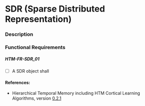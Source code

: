 
# SDR (Sparse Distributed Representation)

### Description

### Functional Requirements

##### HTM-FR-SDR_01
- [ ] A SDR object shall

#### References:
* Hierarchical Temporal Memory including HTM Cortical Learning Algorithms, version [0.2.1](https://numenta.org/resources/HTM_CorticalLearningAlgorithms.pdf)
